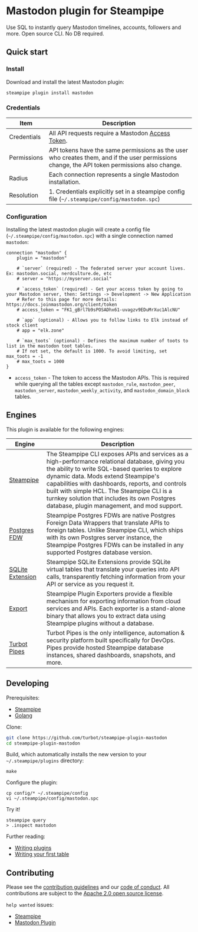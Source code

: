 # Mastodon plugin for Steampipe

Use SQL to instantly query Mastodon timelines, accounts, followers and more. Open source CLI. No DB  required.

## Quick start

### Install

Download and install the latest Mastodon plugin:

```bash
steampipe plugin install mastodon
```

### Credentials

| Item        | Description                                                                                                                                                                                                             |
|-------------|-------------------------------------------------------------------------------------------------------------------------------------------------------------------------------------------------------------------------|
| Credentials | All API requests require a Mastodon [Access Token](https://docs.joinmastodon.org/client/token/).                                                                                                                        |
| Permissions | API tokens have the same permissions as the user who creates them, and if the user permissions change, the API token permissions also change.                                                                           |
| Radius      | Each connection represents a single Mastodon installation.                                                                                                                                                              |
| Resolution  | 1. Credentials explicitly set in a steampipe config file (`~/.steampipe/config/mastodon.spc`)<br />                                                                                                                     |

### Configuration

Installing the latest mastodon plugin will create a config file (`~/.steampipe/config/mastodon.spc`) with a single connection named `mastodon`:

```hcl
connection "mastodon" {
    plugin = "mastodon"

    # `server` (required) - The federated server your account lives. Ex: mastodon.social, nerdculture.de, etc
    # server = "https://myserver.social"

    # `access_token` (required) - Get your access token by going to your Mastodon server, then: Settings -> Development -> New Application
    # Refer to this page for more details: https://docs.joinmastodon.org/client/token
    # access_token = "FK1_gBrl7b9sPOSADhx61-uvagzv9EDuMrXuc1AlcNU"

    # `app` (optional) - Allows you to follow links to Elk instead of stock client
    # app = "elk.zone"

    # `max_toots` (optional) - Defines the maximum number of toots to list in the mastodon toot tables.
    # If not set, the default is 1000. To avoid limiting, set max_toots = -1
    # max_toots = 1000
}
```

- `access_token` - The token to access the Mastodon APIs. This is required while querying all the tables except `mastodon_rule`, `mastodon_peer`, `mastodon_server`, `mastodon_weekly_activity`, and `mastodon_domain_block` tables.

## Engines

This plugin is available for the following engines:

| Engine        | Description
|---------------|------------------------------------------
| [Steampipe](https://steampipe.io/docs) | The Steampipe CLI exposes APIs and services as a high-performance relational database, giving you the ability to write SQL-based queries to explore dynamic data. Mods extend Steampipe's capabilities with dashboards, reports, and controls built with simple HCL. The Steampipe CLI is a turnkey solution that includes its own Postgres database, plugin management, and mod support.
| [Postgres FDW](https://steampipe.io/docs/steampipe_postgres/index) | Steampipe Postgres FDWs are native Postgres Foreign Data Wrappers that translate APIs to foreign tables. Unlike Steampipe CLI, which ships with its own Postgres server instance, the Steampipe Postgres FDWs can be installed in any supported Postgres database version.
| [SQLite Extension](https://steampipe.io/docs//steampipe_sqlite/index) | Steampipe SQLite Extensions provide SQLite virtual tables that translate your queries into API calls, transparently fetching information from your API or service as you request it.
| [Export](https://steampipe.io/docs/steampipe_export/index) | Steampipe Plugin Exporters provide a flexible mechanism for exporting information from cloud services and APIs. Each exporter is a stand-alone binary that allows you to extract data using Steampipe plugins without a database.
| [Turbot Pipes](https://turbot.com/pipes/docs) | Turbot Pipes is the only intelligence, automation & security platform built specifically for DevOps. Pipes provide hosted Steampipe database instances, shared dashboards, snapshots, and more.

## Developing

Prerequisites:

- [Steampipe](https://steampipe.io/downloads)
- [Golang](https://golang.org/doc/install)

Clone:

```sh
git clone https://github.com/turbot/steampipe-plugin-mastodon
cd steampipe-plugin-mastodon
```

Build, which automatically installs the new version to your `~/.steampipe/plugins` directory:

```shell
make
```

Configure the plugin:

```
cp config/* ~/.steampipe/config
vi ~/.steampipe/config/mastodon.spc
```

Try it!

```
steampipe query
> .inspect mastodon
```

Further reading:

- [Writing plugins](https://steampipe.io/docs/develop/writing-plugins)
- [Writing your first table](https://steampipe.io/docs/develop/writing-your-first-table)

## Contributing

Please see the [contribution guidelines](https://github.com/turbot/steampipe/blob/main/CONTRIBUTING.md) and our [code of conduct](https://github.com/turbot/steampipe/blob/main/CODE_OF_CONDUCT.md). All contributions are subject to the [Apache 2.0 open source license](https://github.com/turbot/steampipe-plugin-mastodon/blob/main/LICENSE).

`help wanted` issues:

- [Steampipe](https://github.com/turbot/steampipe/labels/help%20wanted)
- [Mastodon Plugin](https://github.com/turbot/steampipe-plugin-mastodon/labels/help%20wanted)
